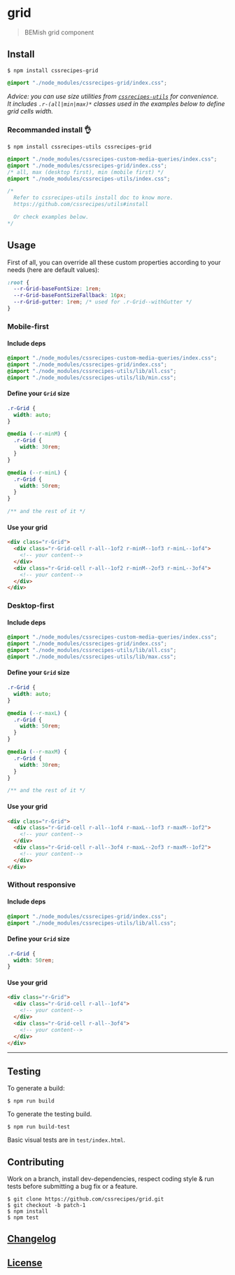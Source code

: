 # grid

> BEMish grid component

## Install

```console
$ npm install cssrecipes-grid
```

```css
@import "./node_modules/cssrecipes-grid/index.css";
```

_Advice: you can use size utilities from [`cssrecipes-utils`](http://github.com/cssrecipes/utils) for convenience.  
It includes `.r-(all|min|max)*` classes used in the examples below to define grid cells width._

### Recommanded install 👌

```console
$ npm install cssrecipes-utils cssrecipes-grid
```

```css
@import "./node_modules/cssrecipes-custom-media-queries/index.css";
@import "./node_modules/cssrecipes-grid/index.css";
/* all, max (desktop first), min (mobile first) */
@import "./node_modules/cssrecipes-utils/index.css";

/*
  Refer to cssrecipes-utils install doc to know more.
  https://github.com/cssrecipes/utils#install

  Or check examples below.
*/
```

## Usage

First of all, you can override all these custom properties according to your needs (here are default values):

```css
:root {
  --r-Grid-baseFontSize: 1rem;
  --r-Grid-baseFontSizeFallback: 16px;
  --r-Grid-gutter: 1rem; /* used for .r-Grid--withGutter */
}
```

### Mobile-first

#### Include deps

```css
@import "./node_modules/cssrecipes-custom-media-queries/index.css";
@import "./node_modules/cssrecipes-grid/index.css";
@import "./node_modules/cssrecipes-utils/lib/all.css";
@import "./node_modules/cssrecipes-utils/lib/min.css";
```

#### Define your `Grid` size

```css
.r-Grid {
  width: auto;
}

@media (--r-minM) {
  .r-Grid {
    width: 30rem;
  }
}

@media (--r-minL) {
  .r-Grid {
    width: 50rem;
  }
}

/** and the rest of it */
```

#### Use your grid

```html
<div class="r-Grid">
  <div class="r-Grid-cell r-all--1of2 r-minM--1of3 r-minL--1of4">
    <!-- your content-->
  </div>
  <div class="r-Grid-cell r-all--1of2 r-minM--2of3 r-minL--3of4">
    <!-- your content-->
  </div>
</div>
```

### Desktop-first

#### Include deps

```css
@import "./node_modules/cssrecipes-custom-media-queries/index.css";
@import "./node_modules/cssrecipes-grid/index.css";
@import "./node_modules/cssrecipes-utils/lib/all.css";
@import "./node_modules/cssrecipes-utils/lib/max.css";
```

#### Define your `Grid` size

```css
.r-Grid {
  width: auto;
}

@media (--r-maxL) {
  .r-Grid {
    width: 50rem;
  }
}

@media (--r-maxM) {
  .r-Grid {
    width: 30rem;
  }
}

/** and the rest of it */
```

#### Use your grid

```html
<div class="r-Grid">
  <div class="r-Grid-cell r-all--1of4 r-maxL--1of3 r-maxM--1of2">
    <!-- your content-->
  </div>
  <div class="r-Grid-cell r-all--3of4 r-maxL--2of3 r-maxM--1of2">
    <!-- your content-->
  </div>
</div>
```

### Without responsive

#### Include deps

```css
@import "./node_modules/cssrecipes-grid/index.css";
@import "./node_modules/cssrecipes-utils/lib/all.css";
```

#### Define your `Grid` size

```css
.r-Grid {
  width: 50rem;
}
```

#### Use your grid

```html
<div class="r-Grid">
  <div class="r-Grid-cell r-all--1of4">
    <!-- your content-->
  </div>
  <div class="r-Grid-cell r-all--3of4">
    <!-- your content-->
  </div>
</div>
```
---

## Testing

To generate a build:

```console
$ npm run build
```

To generate the testing build.

```console
$ npm run build-test
```

Basic visual tests are in `test/index.html`.

## Contributing

Work on a branch, install dev-dependencies, respect coding style & run tests before submitting a bug fix or a feature.

```console
$ git clone https://github.com/cssrecipes/grid.git
$ git checkout -b patch-1
$ npm install
$ npm test
```

## [Changelog](CHANGELOG.md)

## [License](LICENSE)
